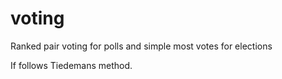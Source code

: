 # voting
Ranked pair voting for polls and simple most votes for elections

If follows Tiedemans method.
